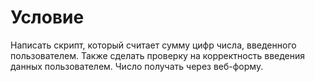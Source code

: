# Условие 
Написать скрипт, который считает сумму цифр числа, введенного пользователем.
Также сделать проверку на корректность введения данных пользователем. Число получать через
веб-форму.
